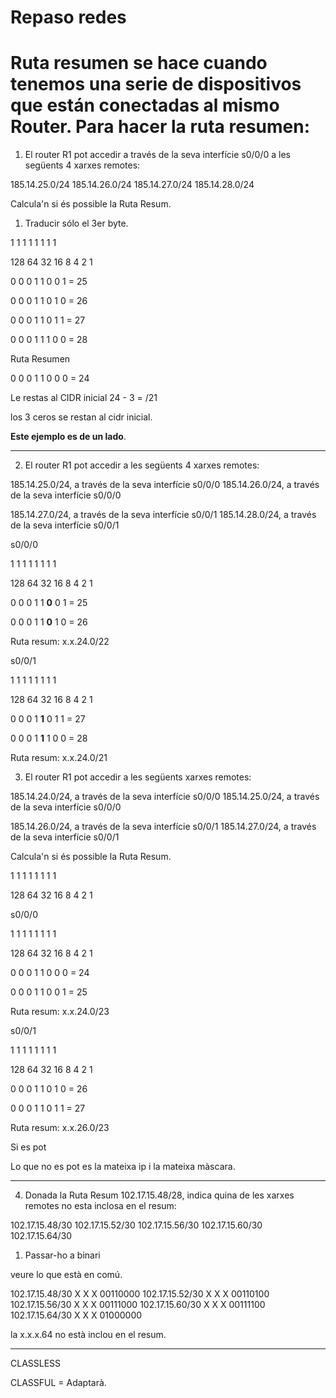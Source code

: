 # Repaso redes

# Ruta resumen se hace cuando tenemos una serie de dispositivos que están conectadas al mismo Router. Para hacer la ruta resumen:

1. El router R1 pot accedir a través de la seva interfície s0/0/0 a les següents 4 xarxes remotes:

185.14.25.0/24
185.14.26.0/24
185.14.27.0/24
185.14.28.0/24

Calcula'n si és possible la Ruta Resum.

1. Traducir sólo el 3er byte.

1   1   1  1 1 1 1 1
 
128 64 32 16 8 4 2 1

0 0 0 1 1 0 0 1 = 25

0 0 0 1 1 0 1 0 = 26

0 0 0 1 1 0 1 1 = 27

0 0 0 1 1 1 0 0 = 28

Ruta Resumen

0 0 0 1 1 0 0 0 = 24

Le restas al CIDR inicial 24 - 3 = /21

los 3 ceros se restan al cidr inicial.

__Este ejemplo es de un lado__.

----

2. El router R1 pot accedir a les següents 4 xarxes remotes:

185.14.25.0/24, a través de la seva interfície s0/0/0
185.14.26.0/24, a través de la seva interfície s0/0/0

185.14.27.0/24, a través de la seva interfície s0/0/1
185.14.28.0/24, a través de la seva interfície s0/0/1

s0/0/0

1   1   1  1 1 1 1 1
 
128 64 32 16 8 4 2 1


0 0 0 1 1 __0__ 0 1 = 25

0 0 0 1 1 __0__ 1 0 = 26


Ruta resum: x.x.24.0/22


s0/0/1

1   1   1  1 1 1 1 1
 
128 64 32 16 8 4 2 1


0 0 0 1 __1__ 0 1 1 = 27

0 0 0 1 __1__ 1 0 0 = 28

Ruta resum: x.x.24.0/21



3. El router R1 pot accedir a les següents xarxes remotes:

185.14.24.0/24, a través de la seva interfície s0/0/0
185.14.25.0/24, a través de la seva interfície s0/0/0

185.14.26.0/24, a través de la seva interfície s0/0/1
185.14.27.0/24, a través de la seva interfície s0/0/1

Calcula'n si és possible la Ruta Resum.


1   1   1  1 1 1 1 1
 
128 64 32 16 8 4 2 1


s0/0/0

1   1   1  1 1 1 1 1
 
128 64 32 16 8 4 2 1


0 0 0 1 1 0 0 0 = 24

0 0 0 1 1 0 0 1 = 25


Ruta resum: x.x.24.0/23






s0/0/1

1   1   1  1 1 1 1 1
 
128 64 32 16 8 4 2 1


0 0 0 1 1 0 1 0 = 26

0 0 0 1 1 0 1 1 = 27

Ruta resum: x.x.26.0/23

Si es pot

Lo que no es pot es la mateixa ip i la mateixa màscara.


_________________________________________


 4. Donada la Ruta Resum 102.17.15.48/28, indica quina de les xarxes remotes no esta inclosa en el resum:

102.17.15.48/30
102.17.15.52/30
102.17.15.56/30
102.17.15.60/30
102.17.15.64/30


1. Passar-ho a binari

veure lo que està en comú.


102.17.15.48/30
 X  X  X 00110000
102.17.15.52/30
X  X  X  00110100
102.17.15.56/30
X  X  X  00111000
102.17.15.60/30
X  X  X  00111100
102.17.15.64/30
X  X  X  01000000

la x.x.x.64 no està inclou en el resum.



-----

CLASSLESS

CLASSFUL = Adaptarà.